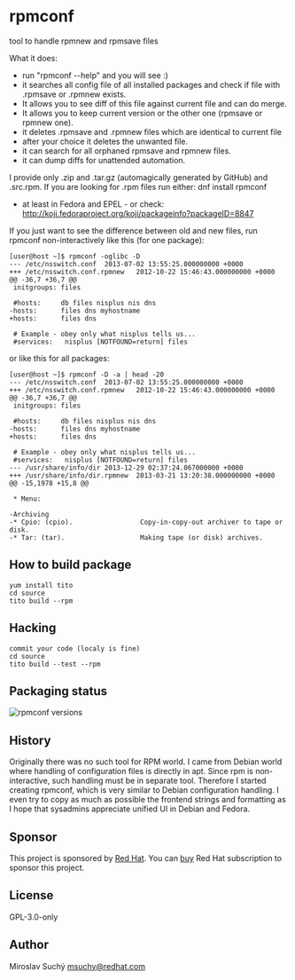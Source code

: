 # rpmconf

tool to handle rpmnew and rpmsave files

What it does:
- run "rpmconf --help" and you will see :)
- it searches all config file of all installed packages and check if file with .rpmsave or .rpmnew exists.
- It allows you to see diff of this file against current file and can do merge.
- It allows you to keep current version or the other one (rpmsave or rpmnew one).
- it deletes .rpmsave and .rpmnew files which are identical to current file
- after your choice it deletes the unwanted file.
- it can search for all orphaned rpmsave and rpmnew files.
- it can dump diffs for unattended automation.

I provide only .zip and .tar.gz (automagically generated by GitHub) and .src.rpm.
If you are looking for .rpm files run either:
  dnf install rpmconf
- at least in Fedora and EPEL - or check:
http://koji.fedoraproject.org/koji/packageinfo?packageID=8847


If you just want to see the difference between old and new files,
run rpmconf non-interactively like this (for one package):

    [user@host ~]$ rpmconf -oglibc -D
    --- /etc/nsswitch.conf  2013-07-02 13:55:25.000000000 +0000
    +++ /etc/nsswitch.conf.rpmnew   2012-10-22 15:46:43.000000000 +0000
    @@ -36,7 +36,7 @@
     initgroups: files

     #hosts:     db files nisplus nis dns
    -hosts:      files dns myhostname
    +hosts:      files dns

     # Example - obey only what nisplus tells us...
     #services:   nisplus [NOTFOUND=return] files

or like this for all packages:

    [user@host ~]$ rpmconf -D -a | head -20
    --- /etc/nsswitch.conf  2013-07-02 13:55:25.000000000 +0000
    +++ /etc/nsswitch.conf.rpmnew   2012-10-22 15:46:43.000000000 +0000
    @@ -36,7 +36,7 @@
     initgroups: files

     #hosts:     db files nisplus nis dns
    -hosts:      files dns myhostname
    +hosts:      files dns

     # Example - obey only what nisplus tells us...
     #services:   nisplus [NOTFOUND=return] files
    --- /usr/share/info/dir 2013-12-29 02:37:24.067000000 +0000
    +++ /usr/share/info/dir.rpmnew  2013-03-21 13:20:38.000000000 +0000
    @@ -15,1978 +15,8 @@

     * Menu:

    -Archiving
    -* Cpio: (cpio).                 Copy-in-copy-out archiver to tape or disk.
    -* Tar: (tar).                   Making tape (or disk) archives.


## How to build package

    yum install tito
    cd source
    tito build --rpm

## Hacking

    commit your code (localy is fine)
    cd source
    tito build --test --rpm

## Packaging status

![rpmconf versions](https://repology.org/badge/vertical-allrepos/rpmconf.svg?exclude_unsupported=1&header=rpmconf)

## History

Originally there was no such tool for RPM world. I came from Debian world where handling
of configuration files is directly in apt. Since rpm is non-interactive, such handling
must be in separate tool. Therefore I started creating rpmconf, which is very similar
to Debian configuration handling. I even try to copy as much as possible the frontend
strings and formatting as I hope that sysadmins appreciate unified UI in Debian and Fedora.

## Sponsor

This project is sponsored by [Red Hat](https://www.redhat.com/). You can [buy](https://www.redhat.com/en/store) Red Hat subscription to sponsor this project.


## License

GPL-3.0-only

## Author

Miroslav Suchý <msuchy@redhat.com>

